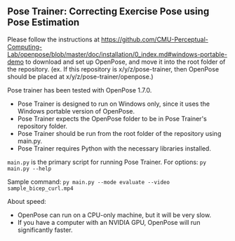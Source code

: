 ## Pose Trainer: Correcting Exercise Pose using Pose Estimation



Please follow the instructions at 
https://github.com/CMU-Perceptual-Computing-Lab/openpose/blob/master/doc/installation/0_index.md#windows-portable-demo
to download and set up OpenPose, and move it into the root folder of the repository.
(ex. If this repository is x/y/z/pose-trainer, then OpenPose should be placed at x/y/z/pose-trainer/openpose.)

Pose trainer has been tested with OpenPose 1.7.0.

- Pose Trainer is designed to run on Windows only, since it uses the Windows portable version of OpenPose.
- Pose Trainer expects the OpenPose folder to be in Pose Trainer's repository folder.
- Pose Trainer should be run from the root folder of the repository using main.py.
- Pose Trainer requires Python with the necessary libraries installed.

`main.py` is the primary script for running Pose Trainer. For options: `py main.py --help`

Sample command: `py main.py --mode evaluate --video sample_bicep_curl.mp4`

About speed:

- OpenPose can run on a CPU-only machine, but it will be very slow.
- If you have a computer with an NVIDIA GPU, OpenPose will run significantly faster.
